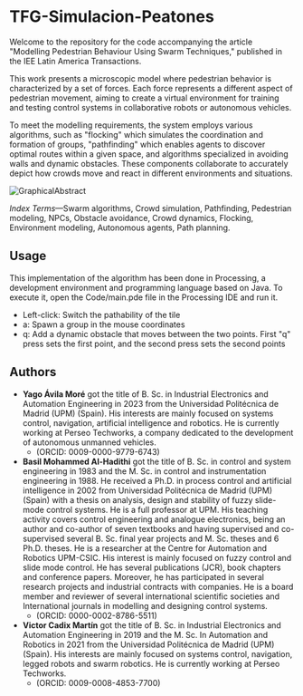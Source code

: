 # TFG-Simulacion-Peatones

Welcome to the repository for the code accompanying the article "Modelling Pedestrian Behaviour Using Swarm Techniques," published in the IEE Latin America Transactions.

This work presents a microscopic model where pedestrian behavior is characterized by a set of forces. Each force represents a different aspect of pedestrian movement, aiming to create a virtual environment for training and testing control systems in collaborative robots or autonomous vehicles.

To meet the modelling requirements, the system employs various algorithms, such as "flocking" which simulates the coordination and formation of groups, "pathfinding" which enables agents to discover optimal routes within a given space, and algorithms specialized in avoiding walls and dynamic obstacles. These components collaborate to accurately depict how crowds move and react in different environments and situations.

![GraphicalAbstract](https://github.com/YagoAM/Modelling-pedestrian-behaviour-using-swarm-techniques/assets/50001054/733c32ed-9836-495e-9f88-8c8878da43ad)

*Index Terms*—Swarm algorithms, Crowd simulation, Pathfinding, Pedestrian modeling, NPCs, Obstacle avoidance, Crowd dynamics, Flocking, Environment modeling, Autonomous agents, Path planning.

## Usage
This implementation of the algorithm has been done in Processing, a development environment and programming language based on Java​​. To execute it, open the Code/main.pde file in the Processing IDE and run it.
- Left-click: Switch the pathability of the tile
- a: Spawn a group in the mouse coordinates
- q: Add a dynamic obstacle that moves between the two points. First "q" press sets the first point, and the second press sets the second points

## Authors 
- **Yago Ávila Moré** got the title of B. Sc. in Industrial Electronics and Automation Engineering in 2023 from the Universidad Politécnica de Madrid (UPM) (Spain). His interests are mainly focused on systems control, navigation, artificial intelligence and robotics. He is currently working at Perseo Techworks, a company dedicated to the development of autonomous unmanned vehicles.
  - (ORCID: 0009-0000-9779-6743)
- **Basil Mohammed Al-Hadithi** got the title of B. Sc. in control and system engineering in 1983 and the M. Sc. in control and instrumentation engineering in 1988. He received a Ph.D. in process control and artificial intelligence in 2002 from Universidad Politécnica de Madrid (UPM) (Spain) with a thesis on analysis, design and stability of fuzzy slide-mode control systems. He is a full professor at UPM. His teaching activity covers control engineering and analogue electronics, being an author and co-author of seven textbooks and having supervised and co-supervised several B. Sc. final year projects and M. Sc. theses and 6 Ph.D. theses. He is a researcher at the Centre for Automation and Robotics UPM-CSIC. His interest is mainly focused on fuzzy control and slide mode control. He has several publications (JCR), book chapters and conference papers. Moreover, he has participated in several research projects and industrial contracts with companies. He is a board member and reviewer of several international scientific societies and International journals in modelling and designing control systems.
  - (ORCID: 0000-0002-8786-5511)
- **Victor Cadix Martín** got the title of B. Sc. in Industrial Electronics and Automation Engineering in 2019 and the M. Sc. In Automation and Robotics in 2021 from the Universidad Politécnica de Madrid (UPM) (Spain). His interests are mainly focused on systems control, navigation, legged robots and swarm robotics. He is currently working at Perseo Techworks.
  - (ORCID: 0009-0008-4853-7700)
